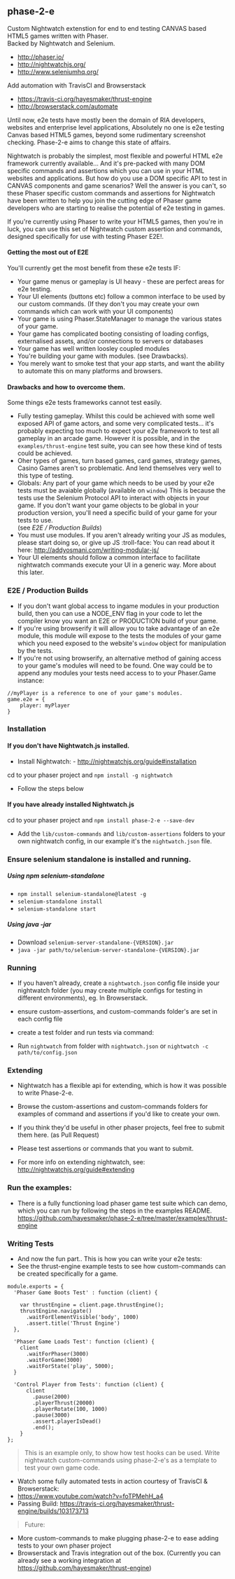 ## phase-2-e
Custom Nightwatch extenstion for end to end testing CANVAS based HTML5 games written with Phaser.  
Backed by Nightwatch and Selenium.
- http://phaser.io/ 
- http://nightwatchjs.org/ 
- http://www.seleniumhq.org/

Add automation with TravisCI and Browserstack
- https://travis-ci.org/hayesmaker/thrust-engine
- http://browserstack.com/automate

Until now, e2e tests have mostly been the domain of RIA developers, websites and enterprise level applications, 
Absolutely no one is e2e testing Canvas based HTML5 games, beyond some rudimentary screenshot checking. Phase-2-e aims to 
change this state of affairs.

Nightwatch is probably the simplest, most flexible and powerful HTML e2e framework currently available... And it's
pre-packed with many DOM specific commands and assertions which you can use in your HTML websites and applications. 
But how do you use a DOM specific API to test in CANVAS components and game scenarios?  Well the answer is you can't, so
 these Phaser specific custom commands and assertions for Nightwatch have been written to help you join the cutting edge
 of Phaser game developers who are starting to realise the potential of e2e testing in games.

If you're currently using Phaser to write your HTML5 games, then you're in luck, you can use this set of 
Nightwatch custom assertion and commands, designed specifically for use with testing Phaser E2E!.

#### Getting the most out of E2E

You'll currently get the most benefit from these e2e tests IF:

- Your game menus or gameplay is UI heavy - these are perfect areas for e2e testing. 
- Your UI elements (buttons etc) follow a common interface to be used by our custom commands. 
(If they don't you may create your own commands which can work with your UI components)
- Your game is using Phaser.StateManager to manage the various states of your game.
- Your game has complicated booting consisting of loading configs, externalised assets, and/or connections to servers or databases
- Your game has well written loosley coupled modules
- You're building your game with modules. (see Drawbacks).
- You merely want to smoke test that your app starts, and want the ability to automate this on many platforms and browsers.
        
#### Drawbacks and how to overcome them.

Some things e2e tests frameworks cannot test easily.

- Fully testing gameplay.  Whilst this could be achieved with some well exposed API of game actors, and some
 very complicated tests... it's probably expecting too much to expect your e2e framework to test all gameplay in an arcade game. However it is possible, and in the 
 `examples/thrust-engine` test suite, you can see how these kind of tests could be achieved.
- Oher types of games, turn based games, card games, strategy games, Casino Games aren't so problematic.  And lend themselves
very well to this type of testing.
- Globals: Any part of your game which needs to be used by your e2e tests must be avaiable globally (available on `window`) This 
 is because the tests use the Selenium Protocol API to interact with objects in your game.  If you don't want your game
 objects to be global in your production version, you'll need a specific build of your game for your tests to use.  
 (see *E2E / Production Builds*)
- You must use modules. If you aren't already writing your JS as modules, please start doing so, or give up JS :troll-face: You can 
 read about it here: http://addyosmani.com/writing-modular-js/
- Your UI elements should follow a common interface to facilitate nightwatch commands execute your UI in a generic way. More about this later.

### E2E / Production Builds
- If you don't want global access to ingame modules in your production build, then you  can use a NODE_ENV flag in your code to let the 
compiler know you want an E2E or PRODUCTION build of your game.
- If you're using browserify it will allow you to take advantage of an e2e module, this module will expose to the tests the modules of 
your game which you need exposed to the website's `window` object for manipulation by the tests.  
- If you're not using browserify, an alternative method of gaining access to your game's modules will need to be 
found.  One way could be to append any modules your tests need access to to your Phaser.Game instance:
```
//myPlayer is a reference to one of your game's modules.
game.e2e = {
    player: myPlayer
}
```

### Installation

#### If you don't have Nightwatch.js installed.

- Install Nightwatch: - http://nightwatchjs.org/guide#installation

cd to your phaser project and
`npm install -g nightwatch`

- Follow the steps below

#### If you have already installed Nightwatch.js

cd to your phaser project and
`npm install phase-2-e --save-dev`
 
- Add the `lib/custom-commands` and `lib/custom-assertions` folders to your own nightwatch config, in our example it's the `nightwatch.json` file.


### Ensure selenium standalone is installed and running.

##### Using npm selenium-standalone

- `npm install selenium-standalone@latest -g`
- `selenium-standalone install`
- `selenium-standalone start`

##### Using java -jar
- Download `selenium-server-standalone-{VERSION}.jar`
- `java -jar path/to/selenium-server-standalone-{VERSION}.jar`


### Running

- If you haven't already, create a `nightwatch.json` config file inside your nightwatch folder (you may create 
multiple configs for testing in different environments), eg. In Browserstack.

- ensure custom-assertions, and custom-commands folder's are set in each config file

- create a test folder and run tests via command:

- Run `nightwatch` from folder with `nightwatch.json` or `nightwatch -c path/to/config.json`


### Extending
- Nightwatch has a flexible api for extending, which is how it was possible to write Phase-2-e.

- Browse the custom-assertions and custom-commands folders for examples of command and assertions if you'd like to create
your own.

- If you think they'd be useful in other phaser projects, feel free to submit them here. (as Pull Request)

- Please test assertions or commands that you want to submit.

- For more info on extending nightwatch, see: http://nightwatchjs.org/guide#extending


### Run the examples:
- There is a fully functioning load phaser game test suite which can demo, which you can run by following the steps
in the examples README. https://github.com/hayesmaker/phase-2-e/tree/master/examples/thrust-engine


### Writing Tests
- And now the fun part.. This is how you can write your e2e tests:
- See the thrust-engine example tests to see how custom-commands can be created specifically for a game.

```
module.exports = {
  'Phaser Game Boots Test' : function (client) {

    var thrustEngine = client.page.thrustEngine();
    thrustEngine.navigate()
      .waitForElementVisible('body', 1000)
      .assert.title('Thrust Engine')
  },

  'Phaser Game Loads Test': function (client) {
    client
      .waitForPhaser(3000)
      .waitForGame(3000)
      .waitForState('play', 5000);
  }
  
  'Control Player from Tests': function (client) {
      client
        .pause(2000)
        .playerThrust(20000)
        .playerRotate(100, 1000)
        .pause(3000)
        .assert.playerIsDead()
        .end();
    }
};
```
> This is an example only, to show how test hooks can be used. 
> Write nightwatch custom-commands using phase-2-e's as a template to test your own game code.

- Watch some fully automated tests in action courtesy of TravisCI & Browserstack:
- https://www.youtube.com/watch?v=foTPMehH_a4
- Passing Build: https://travis-ci.org/hayesmaker/thrust-engine/builds/103173713

> Future:
- More custom-commands to make plugging phase-2-e to ease adding tests to your own phaser project
- Browserstack and Travis integration out of the box. (Currently you can already see a working integration at
https://github.com/hayesmaker/thrust-engine)


